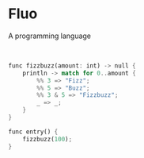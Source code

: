 <h1 align = 'left'>Fluo</h1>

<!--<p align = 'center'>
  <img src = '/images/igloo_logo.png'>
</p>
-->

<p align = 'left'>A programming language</p>

<br>

```rust
func fizzbuzz(amount: int) -> null {
    println -> match for 0..amount {
        %% 3 => "Fizz";
        %% 5 => "Buzz";
        %% 3 & 5 => "Fizzbuzz";
        _ => _;
    }
}

func entry() {
    fizzbuzz(100);
}
```
